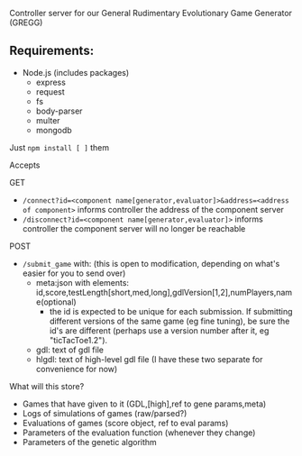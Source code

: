 Controller server for our General Rudimentary Evolutionary Game Generator (GREGG)

## Requirements:
- Node.js  (includes packages)
  - express
  - request
  - fs
  - body-parser
  - multer
  - mongodb

Just `npm install [ ]` them

Accepts

GET
* `/connect?id=<component name[generator,evaluator]>&address=<address of component>` informs controller the address of the component server
* `/disconnect?id=<component name[generator,evaluator]>` informs controller the component server will no longer be reachable

POST
* `/submit_game` with:    (this is open to modification, depending on what's easier for you to send over)
  * meta:json with elements: id,score,testLength[short,med,long],gdlVersion[1,2],numPlayers,name(optional)
    * the id is expected to be unique for each submission. If submitting different versions of the same game (eg fine tuning), be sure the id's are different (perhaps use a version number after it, eg "ticTacToe1.2"). 
  * gdl: text of gdl file
  * hlgdl: text of high-level gdl file (I have these two separate for convenience for now)

What will this store?
* Games that have given to it (GDL,[high],ref to gene params,meta)
* Logs of simulations of games (raw/parsed?)
* Evaluations of games (score object, ref to eval params)
* Parameters of the evaluation function (whenever they change)
* Parameters of the genetic algorithm



